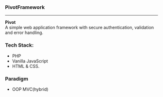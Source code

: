 ### PivotFramework

---
<b>Pivot</b>
<br>
A simple web application framework with secure authentication, validation and error handling.<br>

### Tech Stack:
- PHP
- Vanilla JavaScript
- HTML & CSS. <br>

### Paradigm
- OOP MVC(hybrid)
